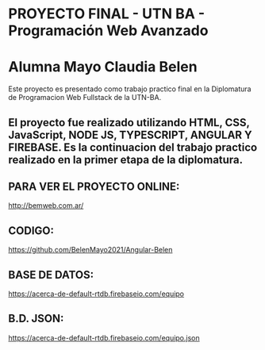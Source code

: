 # PROYECTO FINAL - UTN BA - Programación Web Avanzado 
# Alumna Mayo Claudia Belen

Este proyecto es presentado como trabajo practico final en la Diplomatura de Programacion Web Fullstack de la UTN-BA.

## El proyecto fue realizado utilizando HTML, CSS, JavaScript, NODE JS, TYPESCRIPT, ANGULAR Y FIREBASE. Es la continuacion del trabajo practico realizado en la primer etapa de la diplomatura.


## PARA VER EL PROYECTO ONLINE:

http://bemweb.com.ar/


## CODIGO:

https://github.com/BelenMayo2021/Angular-Belen


## BASE DE DATOS:

https://acerca-de-default-rtdb.firebaseio.com/equipo


## B.D. JSON:

https://acerca-de-default-rtdb.firebaseio.com/equipo.json






